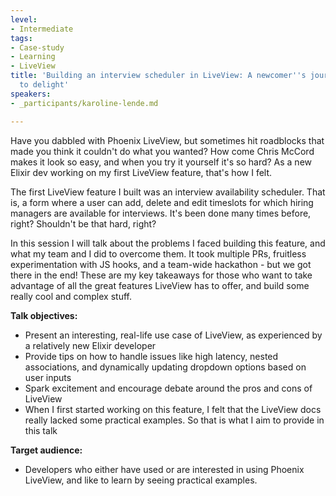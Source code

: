 ```yaml
---
level:
- Intermediate
tags:
- Case-study
- Learning
- LiveView
title: 'Building an interview scheduler in LiveView: A newcomer''s journey from despair
  to delight'
speakers:
- _participants/karoline-lende.md

---
```

Have you dabbled with Phoenix LiveView, but sometimes hit roadblocks that made you think it couldn't do what you wanted? How come Chris McCord makes it look so easy, and when you try it yourself it's so hard? As a new Elixir dev working on my first LiveView feature, that's how I felt.  
  
The first LiveView feature I built was an interview availability scheduler. That is, a form where a user can add, delete and edit timeslots for which hiring managers are available for interviews. It's been done many times before, right? Shouldn't be that hard, right?  
  
In this session I will talk about the problems I faced building this feature, and what my team and I did to overcome them. It took multiple PRs, fruitless experimentation with JS hooks, and a team-wide hackathon - but we got there in the end! These are my key takeaways for those who want to take advantage of all the great features LiveView has to offer, and build some really cool and complex stuff.

**Talk objectives:**
* Present an interesting, real-life use case of LiveView, as experienced by a relatively new Elixir developer
* Provide tips on how to handle issues like high latency, nested associations, and dynamically updating dropdown options based on user inputs
* Spark excitement and encourage debate around the pros and cons of LiveView
* When I first started working on this feature, I felt that the LiveView docs really lacked some practical examples. So that is what I aim to provide in this talk

**Target audience:**	
* Developers who either have used or are interested in using Phoenix LiveView, and like to learn by seeing practical examples.